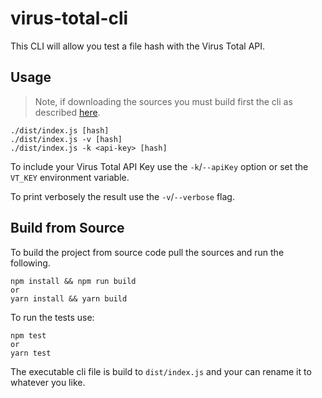 # virus-total-cli

This CLI will allow you test a file hash with the Virus Total API.

## Usage

> Note, if downloading the sources you must build first the cli as described [here](#build-from-source).

```console
./dist/index.js [hash]
./dist/index.js -v [hash] 
./dist/index.js -k <api-key> [hash] 
```

To include your Virus Total API Key use the `-k`/`--apiKey` option or set the `VT_KEY` environment variable.

To print verbosely the result use the `-v`/`--verbose` flag.

## Build from Source

To build the project from source code pull the sources and run the following.
```console
npm install && npm run build
or 
yarn install && yarn build
```

To run the tests use:
```console
npm test
or
yarn test
```

The executable cli file is build to `dist/index.js` and your can rename it to whatever you like.

